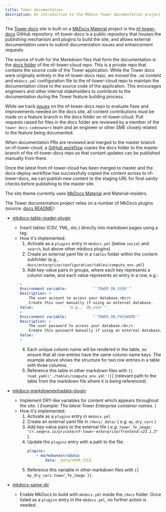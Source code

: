 ```yaml
---
title: Tower documentation
description: An introduction to the MkDocs Tower documentation project
---
```


The [Tower docs](https://help.tower.nf) site is built on a [MkDocs Material](https://squidfunk.github.io/mkdocs-material/) project in the [nf-tower-docs](https://github.com/seqeralabs/nf-tower-docs) GitHub repository. nf-tower-docs is a public repository that houses the publishing mechanism and plugins to build the site, and allows external documentation users to submit documentation issues and enhancement requests. 

The source of truth for the Markdown files that form the documentation is the [docs folder](https://github.com/seqeralabs/nf-tower-cloud/tree/master/docs) of the nf-tower-cloud repo. This is a private repo that contains the source code of the Tower application. While the Tower docs were originally entirely in the nf-tower-docs repo, we moved the `.md` content and `mkdocs.yml` configuration file to the nf-tower-cloud repo to maintain the documentation close to the source code of the application. This encourages engineers and other internal stakeholders to contribute to the documentation during the Tower feature building process. 

While we track [issues](https://github.com/seqeralabs/nf-tower-docs/issues) on the nf-tower-docs repo to evaluate fixes and improvements needed on the docs site, all content contributions must be made on a feature branch in the docs folder on nf-tower-cloud. Pull requests raised for files in the docs folder are reviewed by a member of the `tower-docs-codeowners` team and an engineer or other SME closely related to the feature being documented. 

When documentation PRs are reviewed and merged to the master branch on nf-tower-cloud, a [GitHub workflow](https://github.com/seqeralabs/nf-tower-cloud/blob/master/.github/workflows/docs_deploy.yml) copies the docs folder to the master branch of the nf-tower-docs repo so that contant updates can be published manually from there. 

Once the latest from nf-tower-cloud has been merged to master and the docs-deploy workflow has successfully copied the content across to nf-tower-docs, we can publish new content to the staging URL for final sanity checks before publishing to the master site. 

The site theme currently uses [MkDocs Material](https://squidfunk.github.io/mkdocs-material/) and Material-insiders. 

The Tower documentation project relies on a number of MkDocs plugins (source: [docs README](https://github.com/seqeralabs/nf-tower-cloud/blob/master/docs/README.md)):

- [mkdocs-table-reader-plugin](https://timvink.github.io/mkdocs-table-reader-plugin/)
    - Insert tables (CSV, YML, etc.) directly into markdown pages using a tag.
    - How it's implemented:
        1. Activate as a `plugins` entry in `mkdocs.yml` (below `social` and `search`, but above other mkdocs plugins)
        2. Create an external yaml file in a `tables` folder within the content subfolder (e.g., `docs/enterprise/configuration/tables/compute_env.yml`)
        3. Add key-value pairs in groups, where each key represents a column name, and each value represents an entry in a row, e.g.:
        ```yaml
        -
        Environment variable:            "`TOWER_DB_USER`"
        Description: >
            The user account to access your database.<br/>
            Create this user manually if using an external database.
        Value:                "e.g., `db_user`"
        -
        Environment variable:            "`TOWER_DB_PASSWORD`"
        Description: >
            The user password to access your database.<br/>
            Create this password manually if using an external database.
        Value:
        -
        ```
        4. Each unique column name will be rendered in the table, so ensure that all row entries have the same column name keys. The example above shows the structure for two row entries in a table with three columns.
        5. Reference this table in other markdown files with `{{ read_yaml('./tables/compute_env.yml')}}` (relevant path to the table from the markdown file where it is being referenced).

- [mkdocs-markdownextradata-plugin](https://github.com/rosscdh/mkdocs-markdownextradata-plugin)
    - Implement DRY-like variables for content which appears throughout the site. ( _Example: The latest Tower Enterprise container names._ )
    - How it's implemented:
        1. Activate as a `plugins` entry in `mkdocs.yml`
        2. Create an external yaml file in `/docs/_data/` ( _e.g. `my_dry_vars`_ )
        3. Add key-value pairs to the external file ( _e.g. `tower_fe_image: "cr.seqera.io/private/nf-tower-enterprise/frontend:v23.1.3"`_ ).
        4. Update the `plugins` entry with a path to the file:
            ```yaml
            plugins:
                - markdownextradata:
                    data: _data/YOUR_FILE
            ```
        5. Reference this variable in other markdown files with `{{ my_dry_vars.tower_fe_image }}`.

- [mkdocs-same-dir](https://github.com/oprypin/mkdocs-same-dir)
    - Enable MkDocs to build with `mkdocs.yml` inside the `/docs` folder. Once listed as a `plugins` entry in the `mkdocs.yml`, no further action is needed.